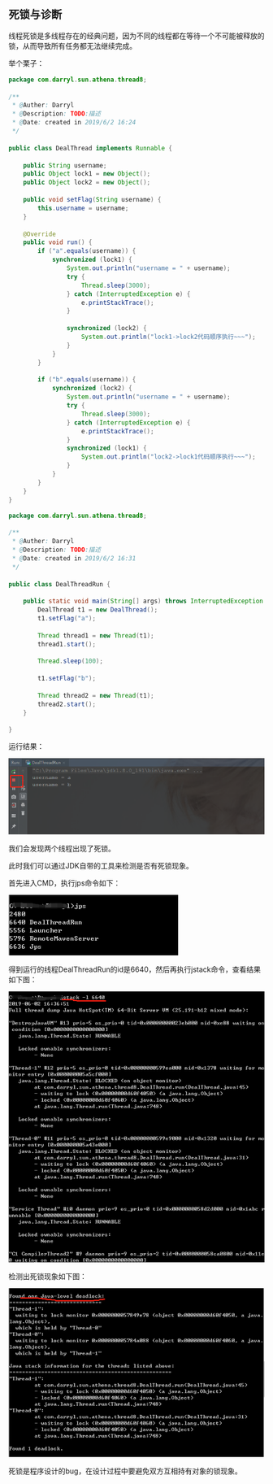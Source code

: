 ## 死锁与诊断

线程死锁是多线程存在的经典问题，因为不同的线程都在等待一个不可能被释放的锁，从而导致所有任务都无法继续完成。

举个栗子：

```java
package com.darryl.sun.athena.thread8;

/**
 * @Auther: Darryl
 * @Description: TODO:描述
 * @Date: created in 2019/6/2 16:24
 */

public class DealThread implements Runnable {

    public String username;
    public Object lock1 = new Object();
    public Object lock2 = new Object();

    public void setFlag(String username) {
        this.username = username;
    }

    @Override
    public void run() {
        if ("a".equals(username)) {
            synchronized (lock1) {
                System.out.println("username = " + username);
                try {
                    Thread.sleep(3000);
                } catch (InterruptedException e) {
                    e.printStackTrace();
                }

                synchronized (lock2) {
                    System.out.println("lock1->lock2代码顺序执行~~~");
                }
            }
        }

        if ("b".equals(username)) {
            synchronized (lock2) {
                System.out.println("username = " + username);
                try {
                    Thread.sleep(3000);
                } catch (InterruptedException e) {
                    e.printStackTrace();
                }
                synchronized (lock1) {
                    System.out.println("lock2->lock1代码顺序执行~~~");
                }
            }
        }
    }
}
```

```java
package com.darryl.sun.athena.thread8;

/**
 * @Auther: Darryl
 * @Description: TODO:描述
 * @Date: created in 2019/6/2 16:31
 */

public class DealThreadRun {

    public static void main(String[] args) throws InterruptedException {
        DealThread t1 = new DealThread();
        t1.setFlag("a");

        Thread thread1 = new Thread(t1);
        thread1.start();

        Thread.sleep(100);

        t1.setFlag("b");

        Thread thread2 = new Thread(t1);
        thread2.start();
    }

}
```

运行结果：

![1559464727345](image\1559464727345.png)

我们会发现两个线程出现了死锁。

此时我们可以通过JDK自带的工具来检测是否有死锁现象。

首先进入CMD，执行jps命令如下：

![1559464837897](image\1559464837897.png)

得到运行的线程DealThreadRun的id是6640，然后再执行jstack命令，查看结果如下图：

![1559464932702](image\1559464932702.png)

检测出死锁现象如下图：

![1559464975341](image\1559464975341.png)

死锁是程序设计的bug，在设计过程中要避免双方互相持有对象的锁现象。

